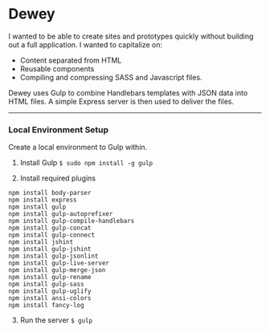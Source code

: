 # Dewey #
I wanted to be able to create sites and prototypes quickly without building out a full application. I wanted to capitalize on:

- Content separated from HTML
- Reusable components
- Compiling and compressing SASS and Javascript files.

Dewey uses Gulp to combine Handlebars templates with JSON data into HTML files. A simple Express server is then used to deliver the files.

---

### Local Environment Setup ###

Create a local environment to Gulp within.

1. Install Gulp
```$ sudo npm install -g gulp```

2. Install required plugins
```
npm install body-parser
npm install express
npm install gulp
npm install gulp-autoprefixer
npm install gulp-compile-handlebars
npm install gulp-concat
npm install gulp-connect
npm install jshint
npm install gulp-jshint
npm install gulp-jsonlint
npm install gulp-live-server
npm install gulp-merge-json
npm install gulp-rename
npm install gulp-sass
npm install gulp-uglify
npm install ansi-colors
npm install fancy-log
```

3. Run the server
```$ gulp```
